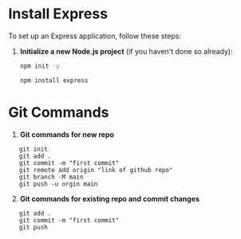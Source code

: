 # Install Express

To set up an Express application, follow these steps:

1. **Initialize a new Node.js project** (if you haven't done so already):

   ```bash
   npm init -y
   
   npm install express
   ```

# Git Commands

1. **Git commands for new repo**   
```
   git init
   git add .
   git commit -m "first commit"
   git remote add origin "link of github repo"
   git branch -M main
   git push -u orgin main
   ```

2. **Git commands for existing repo and commit changes**   
```
   git add .
   git commit -m "first commit"
   git push
   ```   